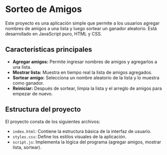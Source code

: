 # Sorteo de Amigos

Este proyecto es una aplicación simple que permite a los usuarios agregar nombres de amigos a una lista y luego sortear un ganador aleatorio. Está desarrollado en JavaScript puro, HTML y CSS.

## Características principales

- **Agregar amigos:** Permite ingresar nombres de amigos y agregarlos a una lista.
- **Mostrar lista:** Muestra en tiempo real la lista de amigos agregados.
- **Sortear amigo:** Selecciona un nombre aleatorio de la lista y lo muestra como ganador.
- **Reiniciar:** Después de sortear, limpia la lista y el arreglo de amigos para empezar de nuevo.

## Estructura del proyecto

El proyecto consta de los siguientes archivos:
- `index.html`: Contiene la estructura básica de la interfaz de usuario.
- `styles.css`: Define los estilos visuales de la aplicación.
- `script.js`: Implementa la lógica del programa (agregar amigos, mostrar lista, sortear).
